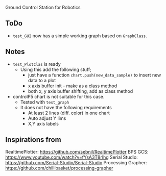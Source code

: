 Ground Control Station for Robotics

## ToDo

* `test_GUI` now has a simple working graph based on `GraphClass`.

## Notes

* `test_PlotClas` is ready
  + Using this add the following stuff; 
    - just have a function `chart.push(new_data_sample)` to insert new data to a plot
    - x axis buffer init - make as a class method
    - both x, y axis buffer shifting, add as class method
* controlP5 chart is not suitable for this case.
  + Tested with `test_graph`
  + It does not have the following requirements
    - At least 2 lines (diff. color) in one chart
    - Auto adjust Y lims
    - X,Y axis labels

## Inspirations from 

RealtimePlotter: https://github.com/sebnil/RealtimePlotter
BPS GCS: https://www.youtube.com/watch?v=fYsA3T8rlhg
Serial Studio: https://github.com/Serial-Studio/Serial-Studio
Processing Grapher: https://github.com/chillibasket/processing-grapher
